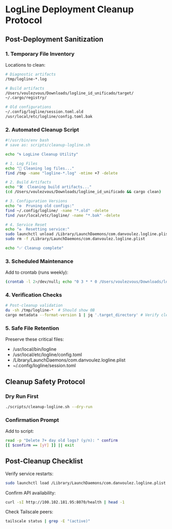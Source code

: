 # LogLine Deployment Cleanup Protocol

## Post-Deployment Sanitization

### 1. Temporary File Inventory

Locations to clean:

```bash
# Diagnostic artifacts
/tmp/logline-*.log

# Build artifacts
/Users/voulezvous/Downloads/logline_id_unificado/target/
~/.cargo/registry/

# Old configurations
~/.config/logline/session.toml.old
/usr/local/etc/logline/config.toml.bak
```

### 2. Automated Cleanup Script

```bash
#!/usr/bin/env bash
# save as: scripts/cleanup-logline.sh

echo "🌀 LogLine Cleanup Utility"

# 1. Log Files
echo "🧹 Cleaning log files..."
find /tmp -name "logline-*.log" -mtime +7 -delete

# 2. Build Artifacts
echo "🛠️  Cleaning build artifacts..."
(cd /Users/voulezvous/Downloads/logline_id_unificado && cargo clean)

# 3. Configuration Versions
echo "⚙️  Pruning old configs:"
find ~/.config/logline/ -name "*.old" -delete
find /usr/local/etc/logline/ -name "*.bak" -delete

# 4. Service Reset
echo "♻️  Resetting service:"
sudo launchctl unload /Library/LaunchDaemons/com.danvoulez.logline.plist 2>/dev/null
sudo rm -f /Library/LaunchDaemons/com.danvoulez.logline.plist

echo "✅ Cleanup complete"
```

### 3. Scheduled Maintenance

Add to crontab (runs weekly):

```bash
(crontab -l 2>/dev/null; echo "0 3 * * 0 /Users/voulezvous/Downloads/logline_id_unificado/scripts/cleanup-logline.sh") | crontab -
```

### 4. Verification Checks

```bash
# Post-cleanup validation
du -sh /tmp/logline-*  # Should show 0B
cargo metadata --format-version 1 | jq '.target_directory' # Verify clean build
```

### 5. Safe File Retention

Preserve these critical files:

- /usr/local/bin/logline
- /usr/local/etc/logline/config.toml
- /Library/LaunchDaemons/com.danvoulez.logline.plist
- ~/.config/logline/session.toml

## Cleanup Safety Protocol

### Dry Run First

```bash
./scripts/cleanup-logline.sh --dry-run
```

### Confirmation Prompt

Add to script:

```bash
read -p "Delete 7+ day old logs? (y/n): " confirm
[[ $confirm == [yY] ]] || exit
```

## Post-Cleanup Checklist

Verify service restarts:

```bash
sudo launchctl load /Library/LaunchDaemons/com.danvoulez.logline.plist
```

Confirm API availability:

```bash
curl -sI http://100.102.181.95:8070/health | head -1
```

Check Tailscale peers:

```bash
tailscale status | grep -E "(active)"
```
